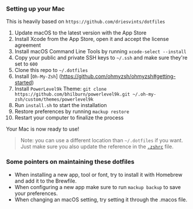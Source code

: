 ### Setting up your Mac

This is heavily based on `https://github.com/driesvints/dotfiles`

1. Update macOS to the latest version with the App Store
2. Install Xcode from the App Store, open it and accept the license agreement
3. Install macOS Command Line Tools by running `xcode-select --install`
4. Copy your public and private SSH keys to `~/.ssh` and make sure they're set to `600`
5. Clone this repo to `~/.dotfiles`
6. Install [`Oh-My-Zsh`] (https://github.com/ohmyzsh/ohmyzsh#getting-started)
7. Install `PowerLevel9k` Theme: `git clone https://github.com/bhilburn/powerlevel9k.git ~/.oh-my-zsh/custom/themes/powerlevel9k`
8. Run `install.sh` to start the installation
9. Restore preferences by running `mackup restore`
10. Restart your computer to finalize the process

Your Mac is now ready to use!

> Note: you can use a different location than `~/.dotfiles` if you want. Just make sure you also update the reference in the [`.zshrc`](./.zshrc) file.

### Some pointers on maintaining these dotfiles
- When installing a new app, tool or font, try to install it with Homebrew and add it to the Brewfile.
- When configuring a new app make sure to run `mackup backup` to save your preferences.
- When changing an macOS setting, try setting it through the .macos file.

